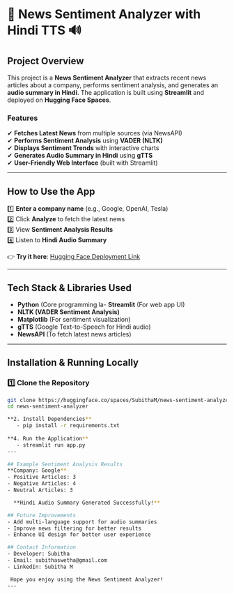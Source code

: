 # 📰 News Sentiment Analyzer with Hindi TTS 🔊  

##  Project Overview  
This project is a **News Sentiment Analyzer** that extracts recent news articles about a company, performs sentiment analysis, and generates an **audio summary in Hindi**. The application is built using **Streamlit** and deployed on **Hugging Face Spaces**.  

###  **Features**  
✔ **Fetches Latest News** from multiple sources (via NewsAPI)  
✔ **Performs Sentiment Analysis** using **VADER (NLTK)**  
✔ **Displays Sentiment Trends** with interactive charts  
✔ **Generates Audio Summary in Hindi** using **gTTS**  
✔ **User-Friendly Web Interface** (built with Streamlit)  

---

##  **How to Use the App**  
1️⃣ **Enter a company name** (e.g., Google, OpenAI, Tesla)  
2️⃣ Click **Analyze** to fetch the latest news  
3️⃣ View **Sentiment Analysis Results**  
4️⃣ Listen to **Hindi Audio Summary**  

👉 **Try it here**: [Hugging Face Deployment Link](https://huggingface.co/spaces/SubithaM/news-sentiment-analyzer)  

---

##  **Tech Stack & Libraries Used**  
- **Python** (Core programming la- **Streamlit** (For web app UI)  
- **NLTK (VADER Sentiment Analysis)**  
- **Matplotlib** (For sentiment visualization)  
- **gTTS** (Google Text-to-Speech for Hindi audio)  
- **NewsAPI** (To fetch latest news articles)  

---

##  **Installation & Running Locally**  
### 1️⃣ Clone the Repository  
```sh
git clone https://huggingface.co/spaces/SubithaM/news-sentiment-analyzer
cd news-sentiment-analyzer

**2. Install Dependencies**
   - pip install -r requirements.txt
   
**4. Run the Application**
   - streamlit run app.py
---

## Example Sentiment Analysis Results
**Company: Google**
- Positive Articles: 3
- Negative Articles: 4
- Neutral Articles: 3

  **Hindi Audio Summary Generated Successfully!**

## Future Improvements
- Add multi-language support for audio summaries
- Improve news filtering for better results
- Enhance UI design for better user experience

## Contact Information
- Developer: Subitha
- Email: subithaswetha@gmail.com
- LinkedIn: Subitha M

 Hope you enjoy using the News Sentiment Analyzer!
---
